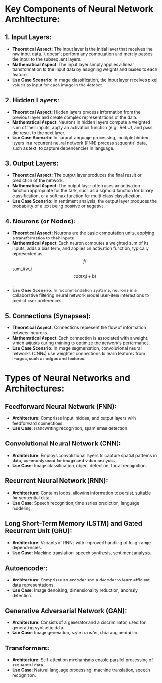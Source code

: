 # Key Components of Neural Network Architecture:

## 1. Input Layers:
- **Theoretical Aspect**: The input layer is the initial layer that receives the raw input data. It doesn't perform any computation and merely passes the input to the subsequent layers.
- **Mathematical Aspect**: The input layer simply applies a linear transformation to the input data by assigning weights and biases to each feature.
- **Use Case Scenario**: In image classification, the input layer receives pixel values as input for each image in the dataset.

## 2. Hidden Layers:
- **Theoretical Aspect**: Hidden layers process information from the previous layer and create complex representations of the data.
- **Mathematical Aspect**: Neurons in hidden layers compute a weighted sum of their inputs, apply an activation function (e.g., ReLU), and pass the result to the next layer.
- **Use Case Scenario**: In natural language processing, multiple hidden layers in a recurrent neural network (RNN) process sequential data, such as text, to capture dependencies in language.

## 3. Output Layers:
- **Theoretical Aspect**: The output layer produces the final result or prediction of the network.
- **Mathematical Aspect**: The output layer often uses an activation function appropriate for the task, such as a sigmoid function for binary classification, or a softmax function for multi-class classification.
- **Use Case Scenario**: In sentiment analysis, the output layer produces the probability of a text being positive or negative.

## 4. Neurons (or Nodes):
- **Theoretical Aspect**: Neurons are the basic computation units, applying a transformation to their inputs.
- **Mathematical Aspect**: Each neuron computes a weighted sum of its inputs, adds a bias term, and applies an activation function, typically represented as $$f($$sum_i(w_i $$cdot x_i) + b)$$.
- **Use Case Scenario**: In recommendation systems, neurons in a collaborative filtering neural network model user-item interactions to predict user preferences.

## 5. Connections (Synapses):
- **Theoretical Aspect**: Connections represent the flow of information between neurons.
- **Mathematical Aspect**: Each connection is associated with a weight, which adjusts during training to optimize the network's performance.
- **Use Case Scenario**: In image segmentation, convolutional neural networks (CNNs) use weighted connections to learn features from images, such as edges and textures.

# Types of Neural Networks and Architectures:

## Feedforward Neural Network (FNN):
- **Architecture**: Comprises input, hidden, and output layers with feedforward connections.
- **Use Case**: Handwriting recognition, spam email detection.

## Convolutional Neural Network (CNN):
- **Architecture**: Employs convolutional layers to capture spatial patterns in data, commonly used for image and video analysis.
- **Use Case**: Image classification, object detection, facial recognition.

## Recurrent Neural Network (RNN):
- **Architecture**: Contains loops, allowing information to persist, suitable for sequential data.
- **Use Case**: Speech recognition, time series prediction, language modeling.

## Long Short-Term Memory (LSTM) and Gated Recurrent Unit (GRU):
- **Architecture**: Variants of RNNs with improved handling of long-range dependencies.
- **Use Case**: Machine translation, speech synthesis, sentiment analysis.

## Autoencoder:
- **Architecture**: Comprises an encoder and a decoder to learn efficient data representations.
- **Use Case**: Image denoising, dimensionality reduction, anomaly detection.

## Generative Adversarial Network (GAN):
- **Architecture**: Consists of a generator and a discriminator, used for generating synthetic data.
- **Use Case**: Image generation, style transfer, data augmentation.

## Transformers:
- **Architecture**: Self-attention mechanisms enable parallel processing of sequential data.
- **Use Case**: Natural language processing, machine translation, speech recognition.
